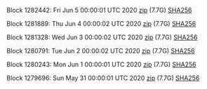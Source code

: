 Block 1282442: Fri Jun  5 00:00:01 UTC 2020 [zip](https://dash-bootstrap.ams3.digitaloceanspaces.com/mainnet/2020-06-05/bootstrap.dat.zip) (7.7G) [SHA256](https://dash-bootstrap.ams3.digitaloceanspaces.com/mainnet/2020-06-05/sha256.txt)

Block 1281889: Thu Jun  4 00:00:02 UTC 2020 [zip](https://dash-bootstrap.ams3.digitaloceanspaces.com/mainnet/2020-06-04/bootstrap.dat.zip) (7.7G) [SHA256](https://dash-bootstrap.ams3.digitaloceanspaces.com/mainnet/2020-06-04/sha256.txt)

Block 1281328: Wed Jun  3 00:00:02 UTC 2020 [zip](https://dash-bootstrap.ams3.digitaloceanspaces.com/mainnet/2020-06-03/bootstrap.dat.zip) (7.7G) [SHA256](https://dash-bootstrap.ams3.digitaloceanspaces.com/mainnet/2020-06-03/sha256.txt)

Block 1280791: Tue Jun  2 00:00:02 UTC 2020 [zip](https://dash-bootstrap.ams3.digitaloceanspaces.com/mainnet/2020-06-02/bootstrap.dat.zip) (7.7G) [SHA256](https://dash-bootstrap.ams3.digitaloceanspaces.com/mainnet/2020-06-02/sha256.txt)

Block 1280243: Mon Jun  1 00:00:01 UTC 2020 [zip](https://dash-bootstrap.ams3.digitaloceanspaces.com/mainnet/2020-06-01/bootstrap.dat.zip) (7.7G) [SHA256](https://dash-bootstrap.ams3.digitaloceanspaces.com/mainnet/2020-06-01/sha256.txt)

Block 1279696: Sun May 31 00:00:01 UTC 2020 [zip](https://dash-bootstrap.ams3.digitaloceanspaces.com/mainnet/2020-05-31/bootstrap.dat.zip) (7.7G) [SHA256](https://dash-bootstrap.ams3.digitaloceanspaces.com/mainnet/2020-05-31/sha256.txt)
